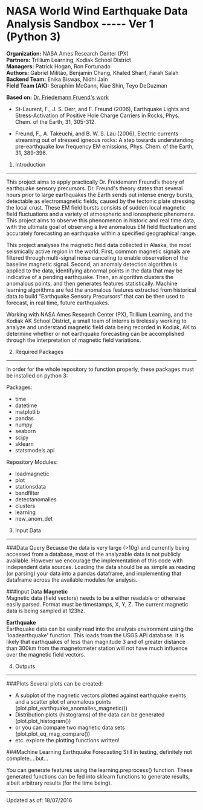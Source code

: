 NASA World Wind Earthquake Data Analysis Sandbox ----- Ver 1 (Python 3)
=======================================================================
**Organization:** NASA Ames Research Center (PX)  
**Partners:** Trillium Learning, Kodiak School District  
**Managers:** Patrick Hogan, Ron Fortunado  
**Authors:** Gabriel Militão, Benjamin Chang, Khaled Sharif, Farah Salah  
**Backend Team:** Enika Biswas, Nidhi Jain  
**Field Team (AK):** Seraphim McGann, Kiae Shin, Teyo DeGuzman

**Based on:** [Dr. Friedemann Fruend's work](http://geo.arc.nasa.gov/sg/cv/esddir3cv-freund.html)

* St-Laurent, F., J. S. Derr, and F. Freund (2006), Earthquake Lights and Stress-Activation
 of Positive Hole Charge Carriers in Rocks, Phys. Chem. of the Earth, 31, 305-312.
 
* Freund, F., A. Takeuchi, and B. W. S. Lau (2006), Electric currents streaming out of stressed
 igneous rocks: A step towards understanding pre-earthquake low frequency EM emissions,
 Phys. Chem. of the Earth, 31, 389-396.

1. Introduction
---
This project aims to apply practically Dr. Freidemann Freund’s theory of earthquake sensory precursors. Dr. Freund's theory 
states that several hours prior to large earthquakes the Earth sends out intense energy bursts, detectable as electromagnetic fields, 
caused by the tectonic plate stressing the local crust. These EM field bursts consists of sudden local magnetic field fluctuations and a 
variety of atmospheric and ionospheric phenomena. This project aims to observe this phenomenon in historic and real time data, with the 
ultimate goal of observing a live anomalous EM field fluctuation and accurately forecasting an earthquake within a specified geographical range. 

This project analyses the magnetic field data collected in Alaska, the most seismically active region in the world. First, common magnetic signals 
are filtered through multi-signal noise canceling to enable observation of the baseline magnetic signal. Second, an anomaly detection algorithm is 
applied to the data, identifying abnormal points in the data that may be indicative of a pending earthquake. Then, an algorithm clusters the anomalous 
points, and then generates features statistically. Machine learning algorithms are fed the anomalous features extracted from historical data to 
build “Earthquake Sensory Precursors” that can be then used to forecast, in real time, future earthquakes.

Working with NASA Ames Research Center (PX), Trillium Learning, and the Kodiak AK School District, a small team of interns is tirelessly working 
to analyze and understand magnetic field data being recorded in Kodiak, AK to determine whether or not earthquake forecasting can be accomplished 
through the interpretation of magnetic field variations.

2. Required Packages
---
In order for the whole repository to function properly, these packages must be installed on python 3:

Packages:
* time
* datetime
* matplotlib
* pandas
* numpy
* seaborn
* scipy
* sklearn
* statsmodels.api

Repository Modules:
* loadmagnetic
* plot
* stationsdata
* bandfilter
* detectanomalies
* clusters
* learning
* new_anom_det

3. Input Data
---
###Data Query
Because the data is very large (>10g) and currently being accessed from a database, most of the analyzable data is not publicly available. 
However we encourage the implementation of this code with independent data sources. Loading the data should be as simple as reading (or parsing) your data into a pandas dataframe, and implementing that dataframe across the available modules for analysis.

###Input Data
**Magnetic**  
Magnetic data (field vectors) needs to be a either readable or otherwise easily parsed. 
Format must be timestamps, X, Y, Z. The current magnetic data is being sampled at 123hz.

**Earthquake**  
Earthquake data can be easily read into the analysis environment using the 'loadearthquake' function. 
This loads from the USGS API database. It is likely that earthquakes of less than magnitude 3 and of greater
 distance than 300km from the magnetometer station will not have much influence over the magnetic field vectors.
 
4. Outputs
----------
###Plots
Several plots can be created:
* A subplot of the magnetic vectors plotted against earthquake events and a scatter plot of anomalous points (plot.plot_earthquake_anomalies_magnetic())
* Distribution plots (histograms) of the data can be generated (plot.plot_histogram())
* or you can compare two magnetic data sets (plot.plot_eq_mag_compare())
* etc. explore the plotting functions written!

###Machine Learning Earthquake Forecasting
Still in testing, definitely not complete....but...

You can generate features using the learning.preprocess() function. These generated functions can be fed into sklearn functions to generate results, albeit arbitrary results (for the time being).

-------
Updated as of: 18/07/2016
